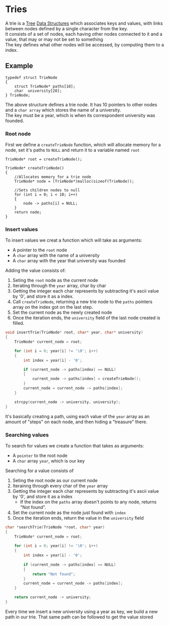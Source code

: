# Tries
A trie is a [Tree](./CS50x_Tree.md) [Data Structures](./CS50x_Data-Structures.md) which associates keys and values, with links between nodes defined by a single character from the key.  
It consists of a set of nodes, each having other nodes connected to it and a value, that may or may not be set to something  
The key defines what other nodes will be accessed, by computing them to a index.  

## Example
```
typedef struct TrieNode
{
    struct TrieNode* paths[10];
    char  university[20]; 
} TrieNode;
```

The above structure defines a trie node. It has 10 pointers to other nodes and a `char array` which stores the name of a university.  
The key must be a year, which is when its correspondent university was founded.    

### Root node

First we define a `createTrieNode` function, which will allocate memory for a node, set it's paths to `NULL` and return it to a variable named `root`

```
TrieNode* root = createTrieNode();

TrieNode* createTrieNode()
{
    //Allocates memory for a trie node
    TrieNode* node = (TrieNode*)malloc(sizeof(TrieNode));

    //Sets children nodes to null
    for (int i = 0; i < 10; i++)
    {
        node -> paths[i] = NULL;
    }
    return node;
}
```

### Insert values

To insert values we creat a function which will take as arguments:
- A pointer to the `root` node
- A `char` array with the name of a university
- A `char` array with the year that university was founded

Adding the value consists of:
1. Seting the `root` node as the current node
2. Iterating through the `year` array, char by char
3. Getting the integer each char represents by subtracting it's ascii value by '0', and store it as a index.
4. Call `createTrieNode`, returning a new trie node to the `paths` pointers array on the index got on the last step.
5. Set the current node as the newly created node
6. Once the iteration ends, the `university` field of the last node created is filled.

```c
void insertTrie(TrieNode* root, char* year, char* university)
{
    TrieNode* current_node = root;

    for (int i = 0; year[i] != '\0'; i++)
    {
        int index = year[i] - '0';

        if (current_node -> paths[index] == NULL)
        {
            current_node -> paths[index] = createTrieNode();
        }
        current_node = current_node -> paths[index];
    }

    strcpy(current_node -> university, university);
}
```

It's basically creating a path, using each value of the `year` array as an amount of "steps" on each node, and then hiding a "treasure" there.

### Searching values
To search for values we create a function that takes as arguments:
- A `pointer` to the root node
- A `char` array `year`, which is our key


Searching for a value consists of
1. Seting the root node as our current node
2. Iterainng through every char of the `year` array
3. Getting the integer each char represents by subtracting it's ascii value by '0', and store it as a index
    - If the index on the `paths` array doesn't points to any node, returns "Not found".
4. Set the current node as the node just found with `index`
5. Once the iteration ends, return the value in the `university` field


```c
char *searchTrie(TrieNode *root, char* year)
{
    TrieNode* current_node = root;
    
    for (int i = 0; year[i] != '\0'; i++)
    {
        int index = year[i] - '0';
        
        if (current_node -> paths[index] == NULL)
        {
            return "Not found";
        }
        current_node = current_node -> paths[index];
    }

    return current_node -> university;
}
```

Every time we insert a new university using a year as key, we build a new path in our trie. That same path can be followed to get the value stored
